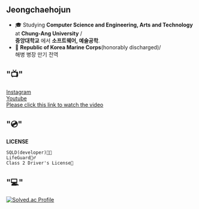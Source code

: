 ## Jeongchaehojun

- 🎓 Studying **Computer Science and Engineering, Arts and Technology** at **Chung-Ang University** /
  <br/>
  **중앙대학교** 에서 **소프트웨어, 예술공학**.
- 🦅 **Republic of Korea Marine Corps**(honorably discharged)/
  <br/>
  해병 병장 만기 전역




## "📺"
<span>
  <!-- 인스타그램 하이퍼링크 -->
  <a href="https://www.instagram.com/ne_gr_za?utm_source=ig_web_button_share_sheet&igsh=ZDNlZDc0MzIxNw==" target="_blank">
    Instagram
  </a>

  <br />

  <!-- 유튜브 하이퍼링크 -->
  <a href="https://youtube.com/channel/UCRPz9u4tso5RIXnex8Tg4Iw?si=qvQDVoG4CUUEM_8T" target="_blank">
    Youtube
  </a>

  <br />

  <!-- 유튜브 영상 하이퍼링크 -->
  <a href="https://youtu.be/L6sRyMrJoO0?si=-D_wMFLirR0-z0h0" target="_blank">
    Please click this link to watch the video 
  </a> 
  
</span> 


## "💿"

**LICENSE**
```
SQLD(developer)👨‍💻
LifeGuard🏊‍♂️ 
Class 2 Driver's License🚗
```
## "💻"
<!-- 사용한 언어들을 최대한 많이 보여줌 -->
[![Solved.ac Profile](http://mazassumnida.wtf/api/v2/generate_badge?boj=sealion)](https://solved.ac/sealion/)<br/>
<!--![Top Langs](https://github-readme-stats.vercel.app/api/top-langs/?username=Jeongchaehojun&langs_count=10&theme=tokyonight)-->



